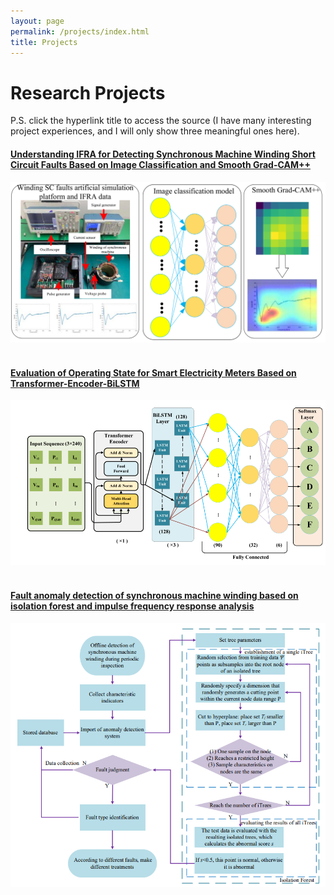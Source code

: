 ```yaml
---
layout: page
permalink: /projects/index.html
title: Projects
---
```


# Research Projects

P.S. click the hyperlink title to access the source (I have many interesting project experiences, and I will only show three meaningful ones here).<br>

#### [Understanding IFRA for Detecting Synchronous Machine Winding Short Circuit Faults Based on Image Classification and Smooth Grad-CAM++](https://hustyuchen.github.io/mypaper/Journal/Understanding_IFRA_2023.pdf)

<center>
<img src="/images/understanding_IFRA.png">
</center>

<br>

#### [Evaluation of Operating State for Smart Electricity Meters Based on Transformer-Encoder-BiLSTM](https://hustyuchen.github.io/mypaper/Journal/Meter_2022.pdf)

<center>
<img src="/images/meter.png">
</center>
<br>

#### [Fault anomaly detection of synchronous machine winding based on isolation forest and impulse frequency response analysis](https://hustyuchen.github.io/mypaper/Journal/Anomaly_detection_2022.pdf)

<center>
<img src="/images/Anomaly_detection.png">
</center>

<br>



